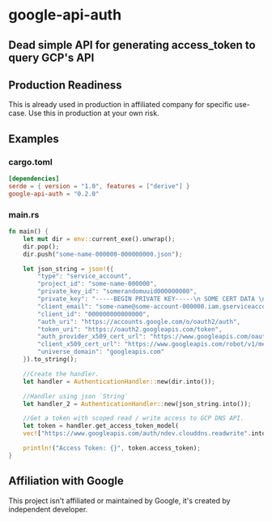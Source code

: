 # google-api-auth
## Dead simple API for generating access_token to query GCP's API

## Production Readiness 

This is already used in production in affiliated company for specific use-case. Use this in production at your own risk.

## Examples

### cargo.toml
```TOML
[dependencies]
serde = { version = "1.0", features = ["derive"] }
google-api-auth = "0.2.0"
```

### main.rs
```rust
fn main() {
    let mut dir = env::current_exe().unwrap();
    dir.pop();
    dir.push("some-name-000000-000000000.json");

    let json_string = json!({
        "type": "service_account",
        "project_id": "some-name-000000",
        "private_key_id": "somerandomuuid000000000",
        "private_key": "-----BEGIN PRIVATE KEY-----\n SOME CERT DATA \n-----END PRIVATE KEY-----\n",
        "client_email": "some-name@some-account-000000.iam.gserviceaccount.com",
        "client_id": "000000000000000",
        "auth_uri": "https://accounts.google.com/o/oauth2/auth",
        "token_uri": "https://oauth2.googleapis.com/token",
        "auth_provider_x509_cert_url": "https://www.googleapis.com/oauth2/v1/certs",
        "client_x509_cert_url": "https://www.googleapis.com/robot/v1/metadata/x509/some-account.iam.gserviceaccount.com",
        "universe_domain": "googleapis.com"
    }).to_string();

    //Create the handler.
    let handler = AuthenticationHandler::new(dir.into());

    //Handler using json `String`
    let handler_2 = AuthenticationHandler::new(json_string.into());

    //Get a token with scoped read / write access to GCP DNS API.
    let token = handler.get_access_token_model(
    vec!["https://www.googleapis.com/auth/ndev.clouddns.readwrite".into()]);

    println!("Access Token: {}", token.access_token);
}
```

## Affiliation with Google

This project isn't affiliated or maintained by Google, it's created by independent developer.